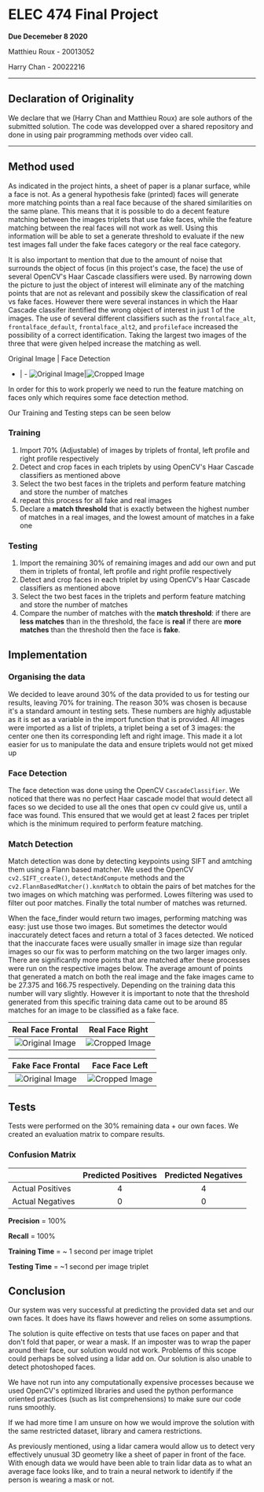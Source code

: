 <style>
table {
    width:100%;
}
</style>

# ELEC 474 Final Project
**Due Decemeber 8 2020**

Matthieu Roux - 20013052

Harry Chan - 20022216

--- 

## Declaration of Originality

We declare that we (Harry Chan and Matthieu Roux) are sole authors of the submitted solution. The code was developped over a shared repository and done in using pair programming methods over video call.

---

## Method used

As indicated in the project hints, a sheet of paper is a planar surface, while a face is not. As a general hypothesis fake (printed) faces will generate more matching points than a real face because of the shared similarities on the same plane. This means that it is possible to do a decent feature matching between the images triplets that use fake faces, while the feature matching between the real faces will not work as well. Using this information will be able to set a generate threshold to evaluate if the new test images fall under the fake faces category or the real face category.

It is also important to mention that due to the amount of noise that surrounds the object of focus (in this project's case, the face) the use of several OpenCV's Haar Cascade classifiers were used. By narrowing down the picture to just the object of interest will eliminate any of the matching points that are not as relevant and possibily skew the classification of real vs fake faces. However there were several instances in which the Haar Cascade classifer itentified the wrong object of interest in just 1 of the images. The use of several different classifiers such as the ```frontalface_alt```, ```frontalface_default```, ```frontalface_alt2```, and ```profileface``` increased the possibility of a correct identification. Taking the largest two images of the three that were given helped increase the matching as well.

Original Image | Face Detection
- | - 
![Original Image](./assets/real_original.png)|![Cropped Image](./assets/real_cropped.png)

In order for this to work properly we need to run the feature matching on faces only which requires some face detection method.

Our Training and Testing steps can be seen below

### Training

1. Import 70% (Adjustable) of images by triplets of frontal, left profile and right profile respectively
2. Detect and crop faces in each triplets by using OpenCV's Haar Cascade classifiers as mentioned above
3. Select the two best faces in the triplets and perform feature matching and store the number of matches
4. repeat this process for all fake and real images
5. Declare a **match threshold** that is exactly between the highest number of matches in a real images, and the lowest amount of matches in a fake one

### Testing
1. Import the remaining 30% of remaining images and add our own and put them in triplets of frontal, left profile and right profile respectively
2. Detect and crop faces in each triplet by using OpenCV's Haar Cascade classifiers as mentioned above
3. Select the two best faces in the triplets and perform feature matching and store the number of matches
4. Compare the number of matches with the **match threshold**: if there are **less matches** than in the threshold, the face is **real** if there are **more matches** than the threshold then the face is **fake**.

## Implementation
### Organising the data

We decided to leave around 30% of the data provided to us for testing our results, leaving 70% for training. The reason 30% was chosen is because it's a standard amount in testing sets. These numbers are highly adjustable as it is set as a variable in the import function that is provided. All images were imported as a list of triplets, a triplet being a set of 3 images: the center one then its corresponding left and right image. This made it a lot easier for us to manipulate the data and ensure triplets would not get mixed up
### Face Detection

The face detection was done using the OpenCV `CascadeClassifier`. We noticed that there was no perfect Haar cascade model that would detect all faces so we decided to use all the ones that open cv could give us, until a face was found. This ensured that we would get at least 2 faces per triplet which is the minimum required to perform feature matching.

### Match Detection

Match detection was done by detecting keypoints using SIFT and amtching them using a Flann based matcher. We used the OpenCV `cv2.SIFT_create()`, `detectAndCompute` methods and the `cv2.FlannBasedMatcher().knnMatch` to obtain the pairs of bet matches for the two images on which matching was performed. Lowes filtering was used to filter out poor matches. Finally the total number of matches was returned.

When the face_finder would return two images, performing matching was easy: just use those two images. But sometimes the detector would inaccurately detect faces and return a total of 3 faces detected. We noticed that the inaccurate faces were usually smaller in image size than regular images so our fix was to perform matching on the two larger images only. There are significantly more points that are matched after these processes were run on the respective images below. The average amount of points that generated a match on both the real image and the fake images came to be 27.375 and 166.75 respectively. Depending on the training data this number will vary slightly. However it is important to note that the threshold generated from this specific training data came out to be around 85 matches for an image to be classified as a fake face.


Real Face Frontal | Real Face Right
:-: | :-: 
![Original Image](./assets/real_points2.png)|![Cropped Image](./assets/real_points1.png)

Fake Face Frontal | Face Face Left
:-: | :-: 
![Original Image](./assets/fake_points2.png)|![Cropped Image](./assets/fake_points1.png)

## Tests

Tests were performed on the 30% remaining data + our own faces. We created an evaluation matrix to compare results.

### Confusion Matrix

|                  | Predicted Positives | Predicted Negatives |
| :--------------- | :-----------------: | :-----------------: |
| Actual Positives |           4         |          4          |
| Actual Negatives |           0         |          0          |

**Precision** = 100%

**Recall** = 100%

**Training Time** = ~ 1 second per image triplet

**Testing Time** = ~1 second per image triplet

## Conclusion

Our system was very successful at predicting the provided data set and our own faces. It does have its flaws however and relies on some assumptions.

The solution is quite effective on tests that use faces on paper and that don't fold that paper, or wear a mask. If an imposter was to wrap the paper around their face, our solution would not work. Problems of this scope could perhaps be solved using a lidar add on.
Our solution is also unable to detect photoshoped faces.

We have not run into any computationally expensive processes because we used OpenCV's optimized libraries and used the python performance oriented practices (such as list comprehensions) to make sure our code runs smoothly.

If we had more time I am unsure on how we would improve the solution with the same restricted dataset, library and camera restrictions.

As previously mentioned, using a lidar camera would allow us to detect very effectively unusual 3D geometry like a sheet of paper in front of the face. With enough data we would have been able to train lidar data as to what an average face looks like, and to train a neural network to identify if the person is wearing a mask or not.
